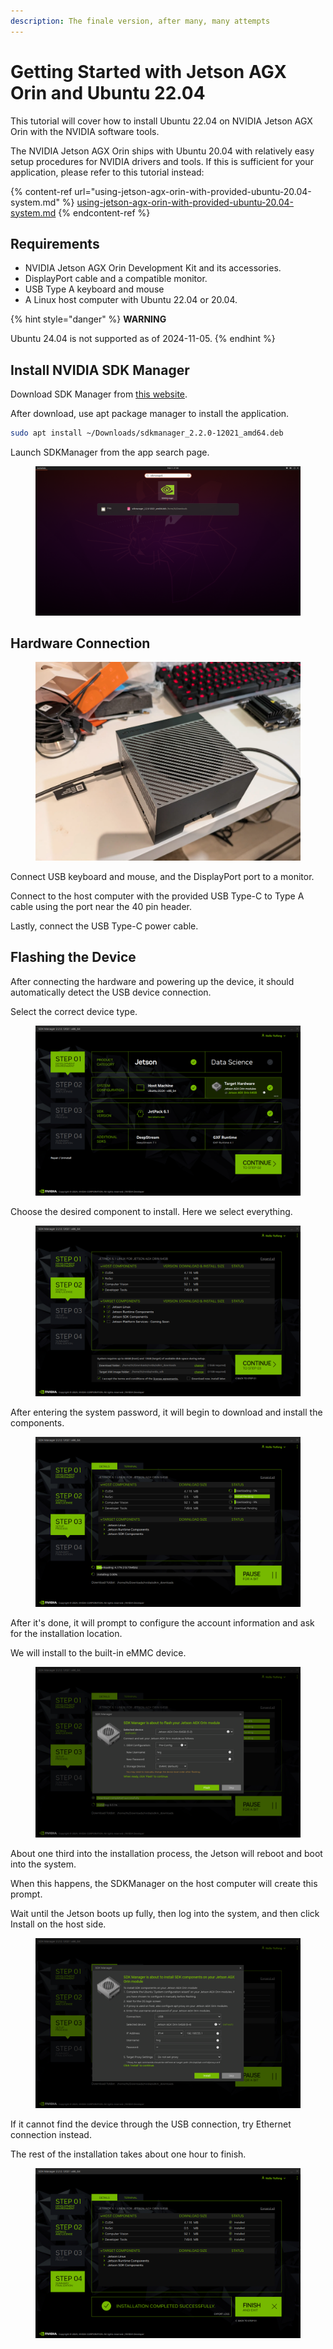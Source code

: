 ```yaml
---
description: The finale version, after many, many attempts
---
```


# Getting Started with Jetson AGX Orin and Ubuntu 22.04

This tutorial will cover how to install Ubuntu 22.04 on NVIDIA Jetson AGX Orin with the NVIDIA software tools.

The NVIDIA Jetson AGX Orin ships with Ubuntu 20.04 with relatively easy setup procedures for NVIDIA drivers and tools. If this is sufficient for your application, please refer to this tutorial instead:

{% content-ref url="using-jetson-agx-orin-with-provided-ubuntu-20.04-system.md" %}
[using-jetson-agx-orin-with-provided-ubuntu-20.04-system.md](using-jetson-agx-orin-with-provided-ubuntu-20.04-system.md)
{% endcontent-ref %}



## Requirements

* NVIDIA Jetson AGX Orin Development Kit and its accessories.
* DisplayPort cable and a compatible monitor.
* USB Type A keyboard and mouse
* A Linux host computer with Ubuntu 22.04 or 20.04.

{% hint style="danger" %}
**WARNING**

Ubuntu 24.04 is not supported as of 2024-11-05.
{% endhint %}





## Install NVIDIA SDK Manager

Download SDK Manager from [this website](https://developer.nvidia.com/sdk-manager).



After download, use apt package manager to install the application.

```bash
sudo apt install ~/Downloads/sdkmanager_2.2.0-12021_amd64.deb
```



Launch SDKManager from the app search page.

<figure><img src="../../../.gitbook/assets/Screenshot from 2024-11-05 21-50-11.png" alt=""><figcaption></figcaption></figure>



## Hardware Connection

<figure><img src="../../../.gitbook/assets/image (3).png" alt=""><figcaption></figcaption></figure>

Connect USB keyboard and mouse, and the DisplayPort port to a monitor.

Connect to the host computer with the provided USB Type-C to Type A cable using the port near the 40 pin header.

Lastly, connect the USB Type-C power cable.



## Flashing the Device

After connecting the hardware and powering up the device, it should automatically detect the USB device connection.

Select the correct device type.

<figure><img src="../../../.gitbook/assets/Screenshot from 2024-11-05 21-50-48.png" alt=""><figcaption></figcaption></figure>



Choose the desired component to install. Here we select everything.

<figure><img src="../../../.gitbook/assets/image (232).png" alt=""><figcaption></figcaption></figure>



After entering the system password, it will begin to download and install the components.

<figure><img src="../../../.gitbook/assets/image (233).png" alt=""><figcaption></figcaption></figure>

After it's done, it will prompt to configure the account information and ask for the installation location.

We will install to the built-in eMMC device.

<figure><img src="../../../.gitbook/assets/image (234).png" alt=""><figcaption></figcaption></figure>



About one third into the installation process, the Jetson will reboot and boot into the system.

When this happens, the SDKManager on the host computer will create this prompt.

Wait until the Jetson boots up fully, then log into the system, and then click Install on the host side.

<figure><img src="../../../.gitbook/assets/image (235).png" alt=""><figcaption></figcaption></figure>

If it cannot find the device through the USB connection, try Ethernet connection instead.



The rest of the installation takes about one hour to finish.

<figure><img src="../../../.gitbook/assets/image (236).png" alt=""><figcaption></figcaption></figure>





